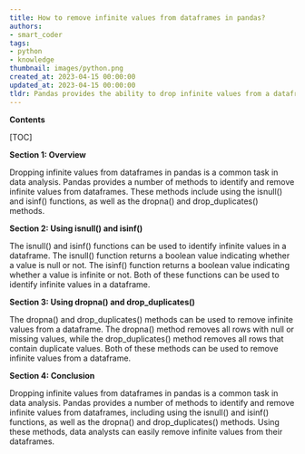 ```yaml
---
title: How to remove infinite values from dataframes in pandas?
authors:
- smart_coder
tags:
- python
- knowledge
thumbnail: images/python.png
created_at: 2023-04-15 00:00:00
updated_at: 2023-04-15 00:00:00
tldr: Pandas provides the ability to drop infinite values from a dataframe using the DataFrame.dropna() function.
---
```


**Contents**

[TOC]

**Section 1: Overview**

Dropping infinite values from dataframes in pandas is a common task in data analysis. Pandas provides a number of methods to identify and remove infinite values from dataframes. These methods include using the isnull() and isinf() functions, as well as the dropna() and drop_duplicates() methods.

**Section 2: Using isnull() and isinf()**

The isnull() and isinf() functions can be used to identify infinite values in a dataframe. The isnull() function returns a boolean value indicating whether a value is null or not. The isinf() function returns a boolean value indicating whether a value is infinite or not. Both of these functions can be used to identify infinite values in a dataframe.

**Section 3: Using dropna() and drop_duplicates()**

The dropna() and drop_duplicates() methods can be used to remove infinite values from a dataframe. The dropna() method removes all rows with null or missing values, while the drop_duplicates() method removes all rows that contain duplicate values. Both of these methods can be used to remove infinite values from a dataframe.

**Section 4: Conclusion**

Dropping infinite values from dataframes in pandas is a common task in data analysis. Pandas provides a number of methods to identify and remove infinite values from dataframes, including using the isnull() and isinf() functions, as well as the dropna() and drop_duplicates() methods. Using these methods, data analysts can easily remove infinite values from their dataframes.
